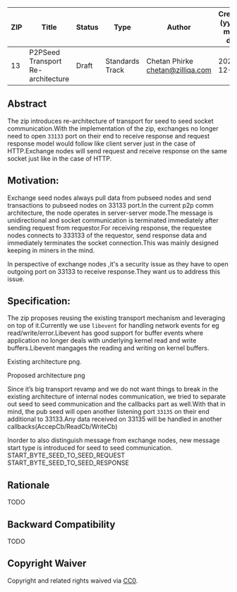 | ZIP | Title | Status| Type | Author | Created (yyyy-mm-dd) | Updated (yyyy-mm-dd)
|--|--|--|--| -- | -- | -- |
| 13  | P2PSeed Transport Re-architecture | Draft | Standards Track  | Chetan Phirke <chetan@zilliqa.com> | 2020-12-10 | 2020-12-10


## Abstract
The zip introduces re-architecture of transport for seed to seed socket communication.With the implementation of the zip, exchanges no longer need to open `33133` port on their end to receive response and request response model would follow like client server just in the case of HTTP.Exchange nodes will send request and receive response on the same socket just like  in the case of HTTP.


## Motivation:
Exchange seed nodes always pull data from pubseed nodes and send transactions to pubseed nodes on 33133 port.In the current  p2p comm architecture, the node operates in server-server mode.The message is unidirectional and socket communication is terminated immediately after sending request from requestor.For receiving response, the requestee nodes connects to 333133 of the requestor, send response data and immediately terminates the socket connection.This was mainly designed keeping in miners in the mind.

In perspective of exchange nodes ,it's a security issue as they have to open outgoing port on 33133 to receive response.They want us to address this issue.


## Specification:

The zip proposes reusing the existing transport mechanism and leveraging on top of it.Currently we use `libevent` for handling network events for eg read/write/error.Libevent has good support for buffer events where application no longer deals with underlying kernel read and write buffers.Libevent mangages the reading and writing on kernel buffers.

Existing architecture png.


Proposed architecture png


Since it’s big transport revamp and we do not want things to break in the existing architecture of internal nodes communication, we tried to separate out seed to seed communication and the callbacks part as well.With that in mind, the pub seed will open another listening port `33135` on their end additional to 33133.Any data received on 33135 will be handled in another callbacks(AccepCb/ReadCb/WriteCb)

Inorder to also distinguish message from exchange nodes, new message start type is introduced for seed to seed communication.
START_BYTE_SEED_TO_SEED_REQUEST
START_BYTE_SEED_TO_SEED_RESPONSE


## Rationale
TODO

## Backward Compatibility
TODO

## Copyright Waiver 

Copyright and related rights waived via [CC0](https://creativecommons.org/publicdomain/zero/1.0/).
